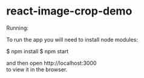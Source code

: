 # react-image-crop-demo

Running:

To run the app you will need to install node modules:

$ npm install
$ npm start

and then open http://localhost:3000  
to view it in the browser.
